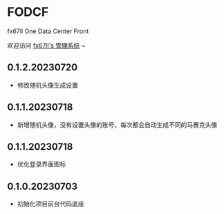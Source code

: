 # FODCF
fx67ll One Data Center Front

欢迎访问 [fx67ll's 管理系统](https://vip.fx67ll.com) ~

## 0.1.2.20230720  
* 修改随机头像生成设置  

## 0.1.1.20230718
* 新增随机头像，没有设置头像的账号，每次都会自动生成不同的马赛克头像

## 0.1.1.20230718
* 优化登录界面图标

## 0.1.0.20230703
* 初始化项目前台代码底座  